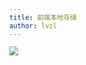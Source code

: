 ```yaml
---
title: 前端本地存储
author: lvzl
---
```


![](https://mp-cb2e47ef-a802-469a-a81c-2b6efa9f8b60.cdn.bspapp.com/blog-resource/images/storage.jpeg)

